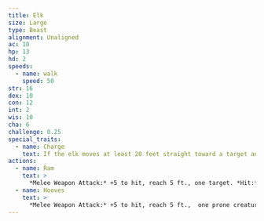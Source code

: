 ```yaml
---
title: Elk
size: Large
type: Beast
alignment: Unaligned
ac: 10
hp: 13
hd: 2
speeds:
  - name: walk
    speed: 50
str: 16
dex: 10
con: 12
int: 2
wis: 10
cha: 6
challenge: 0.25
special_traits:
  - name: Charge
    text: If the elk moves at least 20 feet straight toward a target and then hits it with a ram attack on the same turn, the target takes an extra 7 (2d6)  damage. If the target is a creature, it must succeed on a DC 13 Strength saving throw or be knocked prone.
actions:
  - name: Ram
    text: >
      *Melee Weapon Attack:* +5 to hit, reach 5 ft., one target. *Hit:* 6 (1d6 + 3) bludgeoning damage.
  - name: Hooves
    text: >
      *Melee Weapon Attack:* +5 to hit, reach 5 ft.,  one prone creature. *Hit:* 8 (2d4 + 3) bludgeoning damage.
---
```

